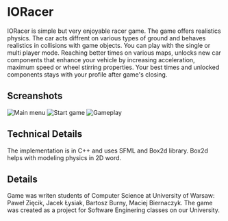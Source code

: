 # IORacer
IORacer is simple but very enjoyable racer game. The game offers realistics physics. The car acts diffrent on various types of ground and behaves realistics in collisions with game objects. You can play with the single or multi player mode. Reaching better times on various maps, unlocks new car components that enhance your vehicle by increasing acceleration, maximum speed or wheel stirring properties. Your best times and unlocked components stays with your profile after game's closing.
## Screanshots
![Main menu](https://github.com/pawelzell/IORacer/blob/master/screenshots/menu-1.png)
![Start game](https://github.com/pawelzell/IORacer/blob/master/screenshots/start-1.png)
![Gameplay](https://github.com/pawelzell/IORacer/blob/master/screenshots/gameplay-1.png)
## Technical Details
The implementation is in C++ and uses SFML and Box2d library. Box2d helps with modeling physics in 2D word.
## Details
Game was writen students of Computer Science at University of Warsaw: Paweł Zięcik, Jacek Łysiak, Bartosz Burny, Maciej Biernaczyk. The game was created as a project for Software Enginering classes on our University.

